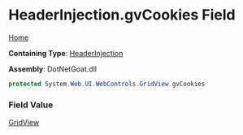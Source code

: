 # HeaderInjection\.gvCookies Field

[Home](../../../../../README.md)

**Containing Type**: [HeaderInjection](../README.md)

**Assembly**: DotNetGoat\.dll

```csharp
protected System.Web.UI.WebControls.GridView gvCookies
```

### Field Value

[GridView](https://docs.microsoft.com/en-us/dotnet/api/system.web.ui.webcontrols.gridview)

